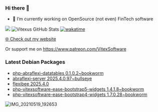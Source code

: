 ### Hi there 👋

- 🔭 I’m currently working on OpenSource  (not even) FinTech software

![](https://komarev.com/ghpvc/?username=Vitexus)
![Vitexus GitHub Stats](https://github-readme-stats.vercel.app/api?username=Vitexus&show_icons=true)
[![wakatime](https://wakatime.com/badge/user/5abba9ca-813e-43ac-9b5f-b1cfdf3dc1c7.svg)](https://wakatime.com/@5abba9ca-813e-43ac-9b5f-b1cfdf3dc1c7)

<p><a href="https://vitexsoftware.cz">🌐 Check out my website</a></p>

Or support me on https://www.patreon.com/VitexSoftware

### Latest Debian Packages
<!-- DEBIAN-PACKAGES-LIST:START -->
- [php-abraflexi-datatables 0.1.0.2~bookworm](https://repo.vitexsoftware.com/package.php?package=php-abraflexi-datatables)
- [abraflexi-server 2025.4.0.97~bullseye](https://repo.vitexsoftware.com/package.php?package=abraflexi-server)
- [flexibee 2025.4.0](https://repo.vitexsoftware.com/package.php?package=flexibee)
- [php-vitexsoftware-ease-bootstrap5-widgets 1.4.1.8~bookworm](https://repo.vitexsoftware.com/package.php?package=php-vitexsoftware-ease-bootstrap5-widgets)
- [php-vitexsoftware-ease-bootstrap4-widgets 1.7.0.28~bookworm](https://repo.vitexsoftware.com/package.php?package=php-vitexsoftware-ease-bootstrap4-widgets)
<!-- DEBIAN-PACKAGES-LIST:END -->

![IMG_20210519_192653](https://user-images.githubusercontent.com/2621130/120022731-1bd48900-bfed-11eb-90f9-4f88f560b8b7.jpg)

<!--
**Vitexus/Vitexus** is a ✨ _special_ ✨ repository because its `README.md` (this file) appears on your GitHub profile.

Here are some ideas to get you started:

- 🌱 I’m currently learning ...
- 👯 I’m looking to collaborate on ...
- 🤔 I’m looking for help with ...
- 💬 Ask me about ...
- 📫 How to reach me: ...
- 😄 Pronouns: ...
- ⚡ Fun fact: ...
-->


